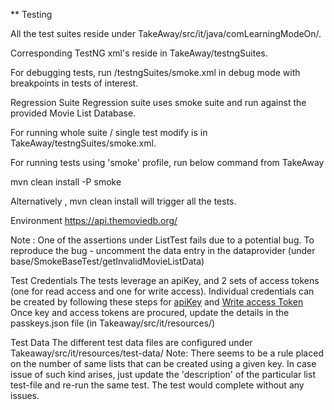 ** Testing 

All the test suites reside under TakeAway/src/it/java/comLearningModeOn/.

Corresponding TestNG xml's reside in TakeAway/testngSuites.

For debugging tests, run /testngSuites/smoke.xml in debug mode with breakpoints in tests of interest.

Regression Suite
Regression suite uses smoke suite and run against the provided Movie List Database. 

For running whole suite / single test modify is in TakeAway/testngSuites/smoke.xml.

For running tests using 'smoke' profile, run below command from TakeAway 

mvn clean install -P smoke

Alternatively , mvn clean install will trigger all the tests.

Environment
https://api.themoviedb.org/

Note : One of the assertions under ListTest fails due to a potential bug. To reproduce the bug - uncomment the data entry in the dataprovider
 (under base/SmokeBaseTest/getInvalidMovieListData)

Test Credentials
The tests leverage an apiKey, and 2 sets of access tokens (one for read access and one for write access).
Individual credentials can be created by following these steps for  [apiKey](https://www.themoviedb.org/settings/api) and [Write access Token](https://developers.themoviedb.org/4/getting-started/authorization)
Once key and access tokens are procured, update the details in the passkeys.json file (in Takeaway/src/it/resources/)

Test Data
The different test data files are configured under Takeaway/src/it/resources/test-data/
Note: There seems to be a rule placed on the number of same lists that can be created using a given key. In case issue of such kind arises, just update the 'description' of the particular list test-file 
 and re-run the same test. The test would complete without any issues.


